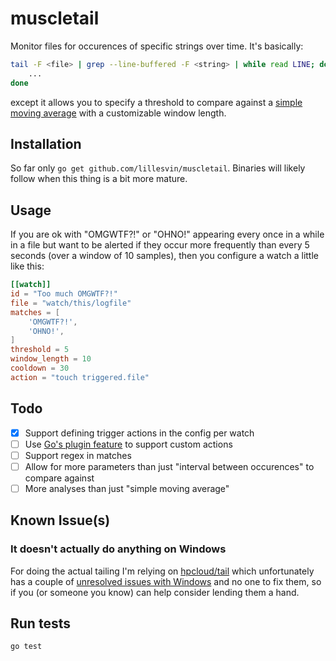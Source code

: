 # muscletail

Monitor files for occurences of specific strings over time. It's basically:

```bash
tail -F <file> | grep --line-buffered -F <string> | while read LINE; do
    ...
done
```

except it allows you to specify a threshold to compare against a [simple moving average](https://en.wikipedia.org/wiki/Moving_average#Simple_moving_average) with a customizable window length.

## Installation

So far only `go get github.com/lillesvin/muscletail`. Binaries will likely follow when this thing is a bit more mature.

## Usage

If you are ok with "OMGWTF?!" or "OHNO!" appearing every once in a while in a file but want to be alerted if they occur more frequently than every 5 seconds (over a window of 10 samples), then you configure a watch a little like this:

```toml
[[watch]]
id = "Too much OMGWTF?!"
file = "watch/this/logfile"
matches = [
    'OMGWTF?!',
    'OHNO!',
]
threshold = 5
window_length = 10
cooldown = 30
action = "touch triggered.file"
```

## Todo

 - [X] Support defining trigger actions in the config per watch
 - [ ] Use [Go's plugin feature](https://medium.com/learning-the-go-programming-language/writing-modular-go-programs-with-plugins-ec46381ee1a9) to support custom actions
 - [ ] Support regex in matches
 - [ ] Allow for more parameters than just "interval between occurences" to compare against
 - [ ] More analyses than just "simple moving average"

## Known Issue(s)

### It doesn't actually do anything on Windows

For doing the actual tailing I'm relying on [hpcloud/tail](https://github.com/hpcloud/tail) which unfortunately has a couple of [unresolved issues with Windows](https://github.com/hpcloud/tail/labels/Windows) and no one to fix them, so if you (or someone you know) can help consider lending them a hand.

## Run tests

`go test`
